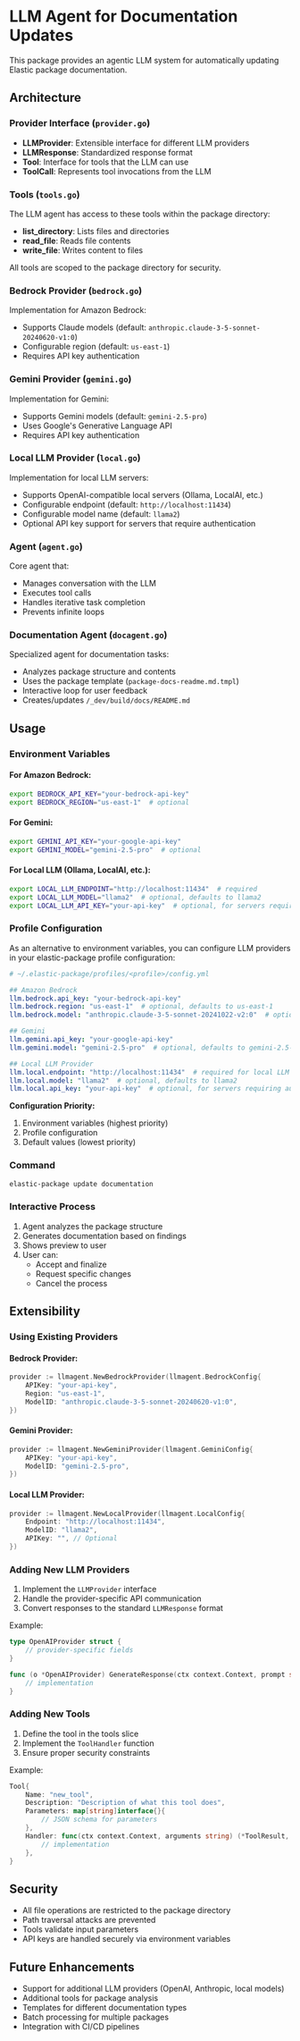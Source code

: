 # LLM Agent for Documentation Updates

This package provides an agentic LLM system for automatically updating Elastic package documentation.

## Architecture

### Provider Interface (`provider.go`)
- **LLMProvider**: Extensible interface for different LLM providers
- **LLMResponse**: Standardized response format
- **Tool**: Interface for tools that the LLM can use
- **ToolCall**: Represents tool invocations from the LLM

### Tools (`tools.go`)
The LLM agent has access to these tools within the package directory:
- **list_directory**: Lists files and directories
- **read_file**: Reads file contents  
- **write_file**: Writes content to files

All tools are scoped to the package directory for security.

### Bedrock Provider (`bedrock.go`)
Implementation for Amazon Bedrock:
- Supports Claude models (default: `anthropic.claude-3-5-sonnet-20240620-v1:0`)
- Configurable region (default: `us-east-1`)
- Requires API key authentication

### Gemini Provider (`gemini.go`)
Implementation for Gemini:
- Supports Gemini models (default: `gemini-2.5-pro`)
- Uses Google's Generative Language API
- Requires API key authentication

### Local LLM Provider (`local.go`)
Implementation for local LLM servers:
- Supports OpenAI-compatible local servers (Ollama, LocalAI, etc.)
- Configurable endpoint (default: `http://localhost:11434`)
- Configurable model name (default: `llama2`)
- Optional API key support for servers that require authentication

### Agent (`agent.go`)
Core agent that:
- Manages conversation with the LLM
- Executes tool calls
- Handles iterative task completion
- Prevents infinite loops

### Documentation Agent (`docagent.go`)
Specialized agent for documentation tasks:
- Analyzes package structure and contents
- Uses the package template (`package-docs-readme.md.tmpl`)
- Interactive loop for user feedback
- Creates/updates `/_dev/build/docs/README.md`

## Usage

### Environment Variables

#### For Amazon Bedrock:
```bash
export BEDROCK_API_KEY="your-bedrock-api-key"
export BEDROCK_REGION="us-east-1"  # optional
```

#### For Gemini:
```bash
export GEMINI_API_KEY="your-google-api-key"
export GEMINI_MODEL="gemini-2.5-pro"  # optional
```

#### For Local LLM (Ollama, LocalAI, etc.):
```bash
export LOCAL_LLM_ENDPOINT="http://localhost:11434"  # required
export LOCAL_LLM_MODEL="llama2"  # optional, defaults to llama2
export LOCAL_LLM_API_KEY="your-api-key"  # optional, for servers requiring auth
```

### Profile Configuration

As an alternative to environment variables, you can configure LLM providers in your elastic-package profile configuration:

```yaml
# ~/.elastic-package/profiles/<profile>/config.yml

## Amazon Bedrock
llm.bedrock.api_key: "your-bedrock-api-key"
llm.bedrock.region: "us-east-1"  # optional, defaults to us-east-1
llm.bedrock.model: "anthropic.claude-3-5-sonnet-20241022-v2:0"  # optional

## Gemini
llm.gemini.api_key: "your-google-api-key"
llm.gemini.model: "gemini-2.5-pro"  # optional, defaults to gemini-2.5-pro

## Local LLM Provider
llm.local.endpoint: "http://localhost:11434"  # required for local LLM
llm.local.model: "llama2"  # optional, defaults to llama2
llm.local.api_key: "your-api-key"  # optional, for servers requiring auth
```

**Configuration Priority:**
1. Environment variables (highest priority)
2. Profile configuration
3. Default values (lowest priority)

### Command
```bash
elastic-package update documentation
```

### Interactive Process
1. Agent analyzes the package structure
2. Generates documentation based on findings
3. Shows preview to user
4. User can:
   - Accept and finalize
   - Request specific changes
   - Cancel the process

## Extensibility

### Using Existing Providers

#### Bedrock Provider:
```go
provider := llmagent.NewBedrockProvider(llmagent.BedrockConfig{
    APIKey: "your-api-key",
    Region: "us-east-1",
    ModelID: "anthropic.claude-3-5-sonnet-20240620-v1:0",
})
```

#### Gemini Provider:
```go
provider := llmagent.NewGeminiProvider(llmagent.GeminiConfig{
    APIKey: "your-api-key", 
    ModelID: "gemini-2.5-pro",
})
```

#### Local LLM Provider:
```go
provider := llmagent.NewLocalProvider(llmagent.LocalConfig{
    Endpoint: "http://localhost:11434",
    ModelID: "llama2", 
    APIKey: "", // Optional
})
```

### Adding New LLM Providers
1. Implement the `LLMProvider` interface
2. Handle the provider-specific API communication
3. Convert responses to the standard `LLMResponse` format

Example:
```go
type OpenAIProvider struct {
    // provider-specific fields
}

func (o *OpenAIProvider) GenerateResponse(ctx context.Context, prompt string, tools []Tool) (*LLMResponse, error) {
    // implementation
}
```

### Adding New Tools
1. Define the tool in the tools slice
2. Implement the `ToolHandler` function
3. Ensure proper security constraints

Example:
```go
Tool{
    Name: "new_tool",
    Description: "Description of what this tool does",
    Parameters: map[string]interface{}{
        // JSON schema for parameters
    },
    Handler: func(ctx context.Context, arguments string) (*ToolResult, error) {
        // implementation
    },
}
```

## Security

- All file operations are restricted to the package directory
- Path traversal attacks are prevented
- Tools validate input parameters
- API keys are handled securely via environment variables

## Future Enhancements

- Support for additional LLM providers (OpenAI, Anthropic, local models)
- Additional tools for package analysis
- Templates for different documentation types
- Batch processing for multiple packages
- Integration with CI/CD pipelines
